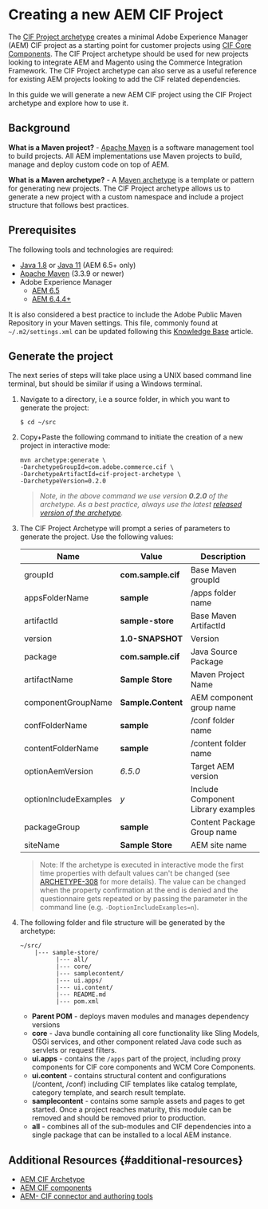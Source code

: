 # Creating a new AEM CIF Project

The [CIF Project archetype](https://github.com/adobe/aem-cif-project-archetype) creates a minimal Adobe Experience Manager (AEM) CIF project as a starting point for customer projects using [CIF Core Components](https://github.com/adobe/aem-core-cif-components). The CIF Project archetype should be used for new projects looking to integrate AEM and Magento using the Commerce Integration Framework. The CIF Project archetype can also serve as a useful reference for existing AEM projects looking to add the CIF related dependencies.

In this guide we will generate a new AEM CIF project using the CIF Project archetype and explore how to use it.

## Background

**What is a Maven project?** - [Apache Maven](https://maven.apache.org/) is a software management tool to build projects. All AEM implementations use Maven projects to build, manage and deploy custom code on top of AEM.

**What is a Maven archetype?** - A [Maven archetype](https://maven.apache.org/archetype/index.html) is a template or pattern for generating new projects. The CIF Project archetype allows us to generate a new project with a custom namespace and include a project structure that follows best practices.

## Prerequisites

The following tools and technologies are required:

* [Java 1.8](https://www.oracle.com/technetwork/java/javase/downloads/index.html) or [Java 11](https://www.oracle.com/technetwork/java/javase/downloads/jdk11-downloads-5066655.html) (AEM 6.5+ only)
* [Apache Maven](https://maven.apache.org/) (3.3.9 or newer)
* Adobe Experience Manager
  * [AEM 6.5](https://helpx.adobe.com/experience-manager/6-5/sites/deploying/using/technical-requirements.html)
  * [AEM 6.4.4+](https://helpx.adobe.com/experience-manager/6-4/release-notes/sp-release-notes.html)

It is also considered a best practice to include the Adobe Public Maven Repository in your Maven settings. This file, commonly found at `~/.m2/settings.xml` can be updated following this [Knowledge Base](https://helpx.adobe.com/experience-manager/kb/SetUpTheAdobeMavenRepository.html) article.

## Generate the project

The next series of steps will take place using a UNIX based command line  terminal,  but should be similar if using a Windows terminal.

1. Navigate to a directory, i.e a source folder, in which you want to generate the project:

    ```shell
    $ cd ~/src
    ```

2. Copy+Paste the following command to initiate the creation of a new project in interactive mode:

    ```shell
    mvn archetype:generate \
    -DarchetypeGroupId=com.adobe.commerce.cif \
    -DarchetypeArtifactId=cif-project-archetype \
    -DarchetypeVersion=0.2.0
    ```

    > *Note, in the above command we use version **0.2.0** of the archetype. As a best practice, always use the latest [released version of the archetype](https://github.com/adobe/aem-cif-project-archetype/releases).*

3. The CIF Project Archetype will prompt a series of parameters to generate the project. Use the following values:

    | Name                  | Value              | Description                        |
    | --------------------- | -------            | ---------------------------------- |
    | groupId               | **com.sample.cif** | Base Maven groupId                 |
    | appsFolderName        | **sample**         | /apps folder name                  |
    | artifactId            | **sample-store**   | Base Maven ArtifactId              |
    | version               | **1.0-SNAPSHOT**   | Version                            |
    | package               | **com.sample.cif** | Java Source Package                |
    | artifactName          | **Sample Store**   | Maven Project Name                 |
    | componentGroupName    | **Sample.Content** | AEM component group name           |
    | confFolderName        | **sample**         | /conf folder name                  |
    | contentFolderName     | **sample**         | /content folder name               |
    | optionAemVersion      | *6.5.0*            | Target AEM version                 |
    | optionIncludeExamples | *y*                | Include Component Library examples |
    | packageGroup          | **sample**         | Content Package Group name         |
    | siteName              | **Sample Store**   | AEM site name                      |

    > Note: If the archetype is executed in interactive mode the first time properties with default values can't be changed (see [ARCHETYPE-308](https://issues.apache.org/jira/browse/ARCHETYPE-308) for more details). The value can be changed when the property confirmation at the end is denied and the questionnaire gets repeated or by passing the parameter in the command line (e.g. `-DoptionIncludeExamples=n`).

4. The following folder and file structure will be generated by the archetype:

    ```plain
    ~/src/
        |--- sample-store/
              |--- all/
              |--- core/
              |--- samplecontent/
              |--- ui.apps/
              |--- ui.content/
              |--- README.md
              |--- pom.xml
    ```

    * **Parent POM** - deploys maven modules and manages dependency versions
    * **core** - Java bundle containing all core functionality like Sling Models, OSGi services, and other component related Java code such as servlets or request filters.
    * **ui.apps** - contains the `/apps` part of the project, including proxy components for CIF core components and WCM Core Components.
    * **ui.content** - contains structural content and configurations (/content, /conf) including CIF templates like catalog template, category template, and search result template.
    * **samplecontent** - contains some sample assets and pages to get started. Once a project reaches maturity, this module can be removed and should be removed prior to production.
    * **all** - combines all of the sub-modules and CIF dependencies into a single package that can be installed to a local AEM instance.

## Additional Resources {#additional-resources}

* [AEM CIF Archetype](https://github.com/adobe/aem-cif-project-archetype)
* [AEM CIF components](https://github.com/adobe/aem-core-cif-components)
* [AEM- CIF connector and authoring tools](https://github.com/adobe/commerce-cif-connector)
